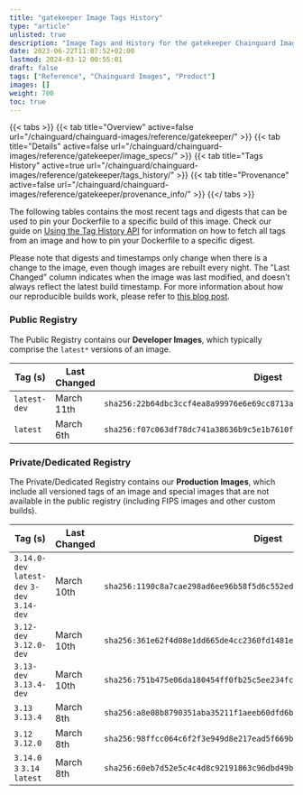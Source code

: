 ```yaml
---
title: "gatekeeper Image Tags History"
type: "article"
unlisted: true
description: "Image Tags and History for the gatekeeper Chainguard Image"
date: 2023-06-22T11:07:52+02:00
lastmod: 2024-03-12 00:55:01
draft: false
tags: ["Reference", "Chainguard Images", "Product"]
images: []
weight: 700
toc: true
---
```


{{< tabs >}}
{{< tab title="Overview" active=false url="/chainguard/chainguard-images/reference/gatekeeper/" >}}
{{< tab title="Details" active=false url="/chainguard/chainguard-images/reference/gatekeeper/image_specs/" >}}
{{< tab title="Tags History" active=true url="/chainguard/chainguard-images/reference/gatekeeper/tags_history/" >}}
{{< tab title="Provenance" active=false url="/chainguard/chainguard-images/reference/gatekeeper/provenance_info/" >}}
{{</ tabs >}}

The following tables contains the most recent tags and digests that can be used to pin your Dockerfile to a specific build of this image. Check our guide on [Using the Tag History API](/chainguard/chainguard-images/using-the-tag-history-api/) for information on how to fetch all tags from an image and how to pin your Dockerfile to a specific digest.

Please note that digests and timestamps only change when there is a change to the image, even though images are rebuilt every night. The "Last Changed" column indicates when the image was last modified, and doesn't always reflect the latest build timestamp. For more information about how our reproducible builds work, please refer to [this blog post](https://www.chainguard.dev/unchained/reproducing-chainguards-reproducible-image-builds).

### Public Registry
The Public Registry contains our **Developer Images**, which typically comprise the `latest*` versions of an image.

| Tag (s)       | Last Changed | Digest                                                                    |
|---------------|--------------|---------------------------------------------------------------------------|
|  `latest-dev` | March 11th   | `sha256:22b64dbc3ccf4ea8a99976e6e69cc8713a3e6f6aaf910e00a3fdb0b594297a1b` |
|  `latest`     | March 6th    | `sha256:f07c063df78dc741a38636b9c5e1b7610f14ee38099925f7158acdf526927464` |


### Private/Dedicated Registry
The Private/Dedicated Registry contains our **Production Images**, which include all versioned tags of an image and special images that are not available in the public registry (including FIPS images and other custom builds).

| Tag (s)                                       | Last Changed | Digest                                                                    |
|-----------------------------------------------|--------------|---------------------------------------------------------------------------|
|  `3.14.0-dev` `latest-dev` `3-dev` `3.14-dev` | March 10th   | `sha256:1190c8a7cae298ad6ee96b58f5d6c552ed6c51d14f0258e47b862b2cebc83c66` |
|  `3.12-dev` `3.12.0-dev`                      | March 10th   | `sha256:361e62f4d08e1dd665de4cc2360fd1481ede8998edeec9d34b6bb3f365b311fe` |
|  `3.13-dev` `3.13.4-dev`                      | March 10th   | `sha256:751b475e06da180454ff0fb25c5ee234fc01bf815699dcd39fc2a1830c083702` |
|  `3.13` `3.13.4`                              | March 8th    | `sha256:a8e08b8790351aba35211f1aeeb60dfd6b963e8f9e27ae144163a4b2d471afe9` |
|  `3.12` `3.12.0`                              | March 8th    | `sha256:98ffcc064c6f2f3e949d8e217ead5f669bc0fa368b8854cdd77f25d5d3a51845` |
|  `3.14.0` `3` `3.14` `latest`                 | March 8th    | `sha256:60eb7d52e5c4c4d8c92191863c96dbd49b2da96da1b685bc3909cb518456e85c` |

